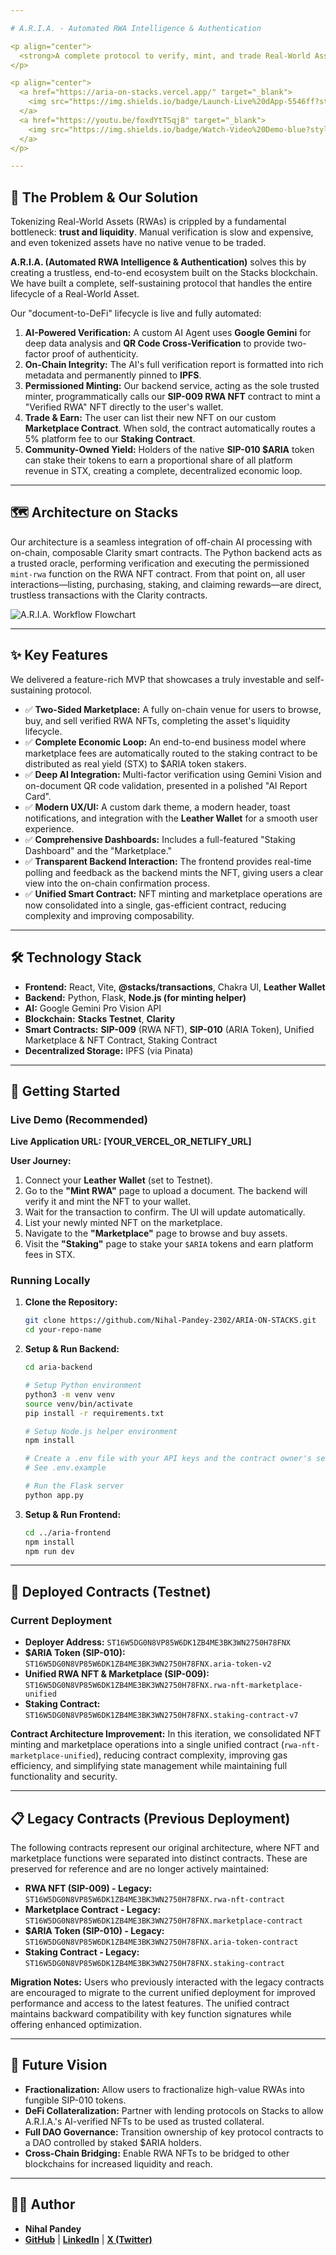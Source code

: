 ```yaml
---

# A.R.I.A. - Automated RWA Intelligence & Authentication

<p align="center">
  <strong>A complete protocol to verify, mint, and trade Real-World Assets as liquid, on-chain NFTs on the Stacks blockchain.</strong>
</p>

<p align="center">
  <a href="https://aria-on-stacks.vercel.app/" target="_blank">
    <img src="https://img.shields.io/badge/Launch-Live%20dApp-5546ff?style=for-the-badge&logo=vercel" alt="Launch Live dApp">
  </a>
  <a href="https://youtu.be/foxdYtTSqj8" target="_blank">
    <img src="https://img.shields.io/badge/Watch-Video%20Demo-blue?style=for-the-badge&logo=youtube" alt="Watch Demo">
  </a>
</p>

---
```


## 🎯 The Problem & Our Solution

Tokenizing Real-World Assets (RWAs) is crippled by a fundamental bottleneck: **trust and liquidity**. Manual verification is slow and expensive, and even tokenized assets have no native venue to be traded.

**A.R.I.A. (Automated RWA Intelligence & Authentication)** solves this by creating a trustless, end-to-end ecosystem built on the Stacks blockchain. We have built a complete, self-sustaining protocol that handles the entire lifecycle of a Real-World Asset.

Our "document-to-DeFi" lifecycle is live and fully automated:

1. **AI-Powered Verification:** A custom AI Agent uses **Google Gemini** for deep data analysis and **QR Code Cross-Verification** to provide two-factor proof of authenticity.
2. **On-Chain Integrity:** The AI's full verification report is formatted into rich metadata and permanently pinned to **IPFS**.
3. **Permissioned Minting:** Our backend service, acting as the sole trusted minter, programmatically calls our **SIP-009 RWA NFT** contract to mint a "Verified RWA" NFT directly to the user's wallet.
4. **Trade & Earn:** The user can list their new NFT on our custom **Marketplace Contract**. When sold, the contract automatically routes a 5% platform fee to our **Staking Contract**.
5. **Community-Owned Yield:** Holders of the native **SIP-010 $ARIA** token can stake their tokens to earn a proportional share of all platform revenue in STX, creating a complete, decentralized economic loop.

---

## 🗺️ Architecture on Stacks

Our architecture is a seamless integration of off-chain AI processing with on-chain, composable Clarity smart contracts. The Python backend acts as a trusted oracle, performing verification and executing the permissioned `mint-rwa` function on the RWA NFT contract. From that point on, all user interactions—listing, purchasing, staking, and claiming rewards—are direct, trustless transactions with the Clarity contracts.

![A.R.I.A. Workflow Flowchart](Flowchart.png)

---

## ✨ Key Features

We delivered a feature-rich MVP that showcases a truly investable and self-sustaining protocol.

* ✅ **Two-Sided Marketplace:** A fully on-chain venue for users to browse, buy, and sell verified RWA NFTs, completing the asset's liquidity lifecycle.
* ✅ **Complete Economic Loop:** An end-to-end business model where marketplace fees are automatically routed to the staking contract to be distributed as real yield (STX) to $ARIA token stakers.
* ✅ **Deep AI Integration:** Multi-factor verification using Gemini Vision and on-document QR code validation, presented in a polished "AI Report Card".
* ✅ **Modern UX/UI:** A custom dark theme, a modern header, toast notifications, and integration with the **Leather Wallet** for a smooth user experience.
* ✅ **Comprehensive Dashboards:** Includes a full-featured "Staking Dashboard" and the "Marketplace."
* ✅ **Transparent Backend Interaction:** The frontend provides real-time polling and feedback as the backend mints the NFT, giving users a clear view into the on-chain confirmation process.
* ✅ **Unified Smart Contract:** NFT minting and marketplace operations are now consolidated into a single, gas-efficient contract, reducing complexity and improving composability.

---

## 🛠️ Technology Stack

* **Frontend:** React, Vite, **@stacks/transactions**, Chakra UI, **Leather Wallet**
* **Backend:** Python, Flask, **Node.js (for minting helper)**
* **AI:** Google Gemini Pro Vision API
* **Blockchain:** **Stacks Testnet**, **Clarity**
* **Smart Contracts:** **SIP-009** (RWA NFT), **SIP-010** (ARIA Token), Unified Marketplace & NFT Contract, Staking Contract
* **Decentralized Storage:** IPFS (via Pinata)

---

## 🚀 Getting Started

### Live Demo (Recommended)

**Live Application URL:** **[YOUR_VERCEL_OR_NETLIFY_URL]**

**User Journey:**

1. Connect your **Leather Wallet** (set to Testnet).
2. Go to the **"Mint RWA"** page to upload a document. The backend will verify it and mint the NFT to your wallet.
3. Wait for the transaction to confirm. The UI will update automatically.
4. List your newly minted NFT on the marketplace.
5. Navigate to the **"Marketplace"** page to browse and buy assets.
6. Visit the **"Staking"** page to stake your `$ARIA` tokens and earn platform fees in STX.

### Running Locally

1. **Clone the Repository:**

    ```sh
    git clone https://github.com/Nihal-Pandey-2302/ARIA-ON-STACKS.git
    cd your-repo-name
    ```

2. **Setup & Run Backend:**

    ```sh
    cd aria-backend
    
    # Setup Python environment
    python3 -m venv venv
    source venv/bin/activate
    pip install -r requirements.txt
    
    # Setup Node.js helper environment
    npm install
    
    # Create a .env file with your API keys and the contract owner's secret key
    # See .env.example
    
    # Run the Flask server
    python app.py
    ```

3. **Setup & Run Frontend:**

    ```sh
    cd ../aria-frontend
    npm install
    npm run dev
    ```

---

## 🔗 Deployed Contracts (Testnet)

### Current Deployment

* **Deployer Address:** `ST16W5DG0N8VP85W6DK1ZB4ME3BK3WN2750H78FNX`
* **$ARIA Token (SIP-010):** `ST16W5DG0N8VP85W6DK1ZB4ME3BK3WN2750H78FNX.aria-token-v2`
* **Unified RWA NFT & Marketplace (SIP-009):** `ST16W5DG0N8VP85W6DK1ZB4ME3BK3WN2750H78FNX.rwa-nft-marketplace-unified`
* **Staking Contract:** `ST16W5DG0N8VP85W6DK1ZB4ME3BK3WN2750H78FNX.staking-contract-v7`

**Contract Architecture Improvement:**
In this iteration, we consolidated NFT minting and marketplace operations into a single unified contract (`rwa-nft-marketplace-unified`), reducing contract complexity, improving gas efficiency, and simplifying state management while maintaining full functionality and security.

---

## 📋 Legacy Contracts (Previous Deployment)

The following contracts represent our original architecture, where NFT and marketplace functions were separated into distinct contracts. These are preserved for reference and are no longer actively maintained:

* **RWA NFT (SIP-009) - Legacy:** `ST16W5DG0N8VP85W6DK1ZB4ME3BK3WN2750H78FNX.rwa-nft-contract`
* **Marketplace Contract - Legacy:** `ST16W5DG0N8VP85W6DK1ZB4ME3BK3WN2750H78FNX.marketplace-contract`
* **$ARIA Token (SIP-010) - Legacy:** `ST16W5DG0N8VP85W6DK1ZB4ME3BK3WN2750H78FNX.aria-token-contract`
* **Staking Contract - Legacy:** `ST16W5DG0N8VP85W6DK1ZB4ME3BK3WN2750H78FNX.staking-contract`

**Migration Notes:**
Users who previously interacted with the legacy contracts are encouraged to migrate to the current unified deployment for improved performance and access to the latest features. The unified contract maintains backward compatibility with key function signatures while offering enhanced optimization.

---

## 🔮 Future Vision

* **Fractionalization:** Allow users to fractionalize high-value RWAs into fungible SIP-010 tokens.
* **DeFi Collateralization:** Partner with lending protocols on Stacks to allow A.R.I.A.'s AI-verified NFTs to be used as trusted collateral.
* **Full DAO Governance:** Transition ownership of key protocol contracts to a DAO controlled by staked $ARIA holders.
* **Cross-Chain Bridging:** Enable RWA NFTs to be bridged to other blockchains for increased liquidity and reach.

---

## 👨‍💻 Author

* **Nihal Pandey**
* **[GitHub](https://github.com/Nihal-Pandey-2302)** | **[LinkedIn](https://www.linkedin.com/in/nihal-pandey-8529b6257/)** | **[X (Twitter)](https://x.com/PandeyNihal23)**
